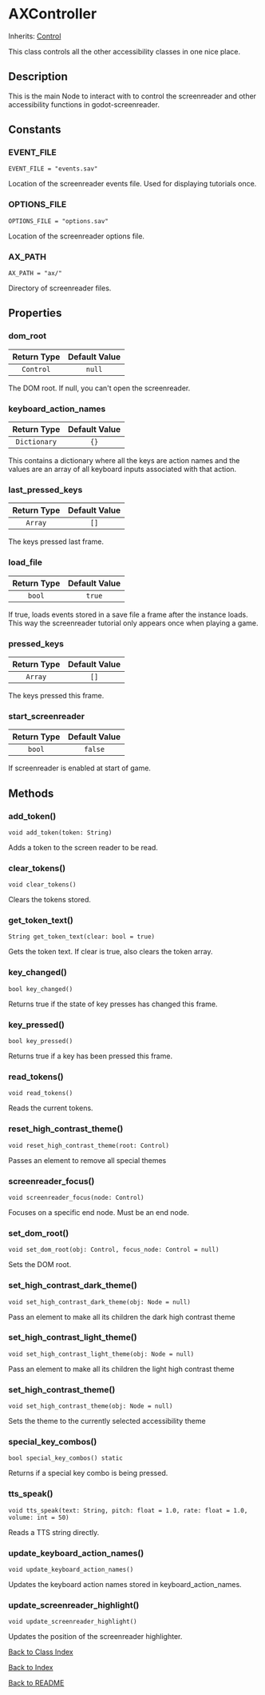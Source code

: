 # AXController
Inherits: [Control](https://docs.godotengine.org/en/stable/classes/class_control.html)

This class controls all the other accessibility classes in one nice place.

## Description

This is the main Node to interact with to control the screenreader and other accessibility functions in godot-screenreader.

## Constants

### EVENT_FILE
``EVENT_FILE = "events.sav"``

Location of the screenreader events file. Used for displaying tutorials once.

### OPTIONS_FILE
``OPTIONS_FILE = "options.sav"``

Location of the screenreader options file.

### AX_PATH
``AX_PATH = "ax/"``

Directory of screenreader files.

## Properties

### dom_root
| Return Type | Default Value |
|:-------------:|:-------------:|
| ``Control`` | ``null``

The DOM root. If null, you can't open the screenreader.

### keyboard_action_names
| Return Type | Default Value |
|:-------------:|:-------------:|
| ``Dictionary`` | ``{}``

This contains a dictionary where all the keys are action names and the values are an array of all keyboard inputs associated with that action.

### last_pressed_keys
| Return Type | Default Value |
|:-------------:|:-------------:|
| ``Array`` | ``[]``

The keys pressed last frame.

### load_file
| Return Type | Default Value |
|:-------------:|:-------------:|
| ``bool`` | ``true``

If true, loads events stored in a save file a frame after the instance loads. This way the screenreader tutorial only appears once when playing a game.

### pressed_keys
| Return Type | Default Value |
|:-------------:|:-------------:|
| ``Array`` | ``[]``

The keys pressed this frame.

### start_screenreader
| Return Type | Default Value |
|:-------------:|:-------------:|
| ``bool`` | ``false``

If screenreader is enabled at start of game.

## Methods

### add_token()

``void add_token(token: String)``

Adds a token to the screen reader to be read.

### clear_tokens()

``void clear_tokens()``

Clears the tokens stored.

### get_token_text()

``String get_token_text(clear: bool = true)``

Gets the token text. If clear is true, also clears the token array.

### key_changed()

``bool key_changed()``

Returns true if the state of key presses has changed this frame.

### key_pressed()

``bool key_pressed()``

Returns true if a key has been pressed this frame.

### read_tokens()

``void read_tokens()``

Reads the current tokens.

### reset_high_contrast_theme()

``void reset_high_contrast_theme(root: Control)``

Passes an element to remove all special themes

### screenreader_focus()

``void screenreader_focus(node: Control)``

Focuses on a specific end node. Must be an end node.

### set_dom_root()

``void set_dom_root(obj: Control, focus_node: Control = null)``

Sets the DOM root.

### set_high_contrast_dark_theme()

``void set_high_contrast_dark_theme(obj: Node = null)``

Pass an element to make all its children the dark high contrast theme

### set_high_contrast_light_theme()

``void set_high_contrast_light_theme(obj: Node = null)``

Pass an element to make all its children the light high contrast theme

### set_high_contrast_theme()

``void set_high_contrast_theme(obj: Node = null)``

Sets the theme to the currently selected accessibility theme

### special_key_combos()

``bool special_key_combos() static``

Returns if a special key combo is being pressed.

### tts_speak()

``void tts_speak(text: String, pitch: float = 1.0, rate: float = 1.0, volume: int = 50)``

Reads a TTS string directly.

### update_keyboard_action_names()

``void update_keyboard_action_names()``

Updates the keyboard action names stored in keyboard_action_names.

### update_screenreader_highlight()

``void update_screenreader_highlight()``

Updates the position of the screenreader highlighter.

[Back to Class Index](../classes.md)

[Back to Index](../index.md)

[Back to README](../../../README.md)

